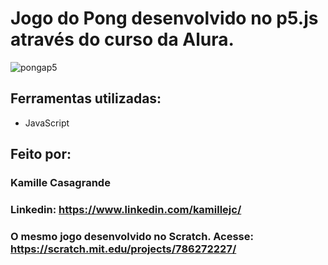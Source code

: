 # Jogo do Pong desenvolvido no p5.js através do curso da Alura.

![pongap5](https://github.com/kamillejc/pongp5/assets/122493424/674476dd-b775-4938-bfd2-4cd3ead47686)

## Ferramentas utilizadas:

* JavaScript

## Feito por:

### Kamille Casagrande

### Linkedin: https://www.linkedin.com/kamillejc/

### O mesmo jogo desenvolvido no Scratch. Acesse: https://scratch.mit.edu/projects/786272227/
